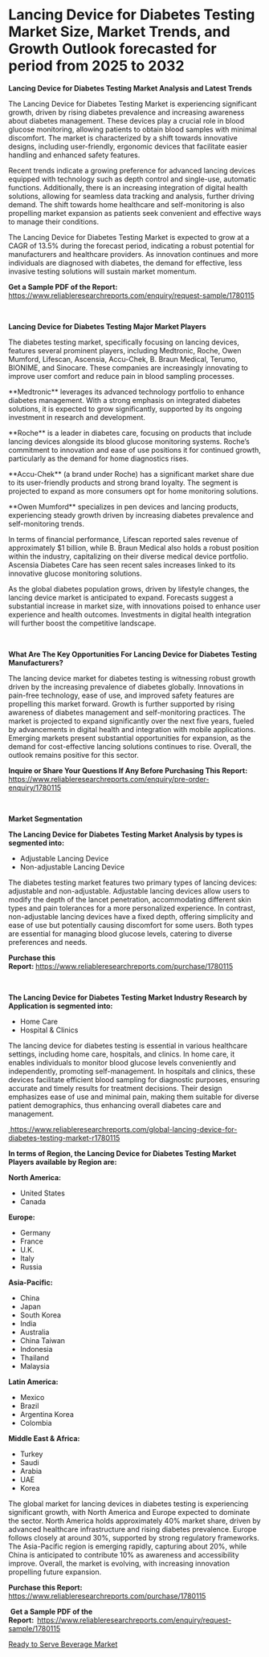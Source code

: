 <p><h1>Lancing Device for Diabetes Testing Market Size, Market Trends, and Growth Outlook forecasted for period from 2025 to 2032</h1></p><p><strong>Lancing Device for Diabetes Testing Market Analysis and Latest Trends</strong></p>
<p><p>The Lancing Device for Diabetes Testing Market is experiencing significant growth, driven by rising diabetes prevalence and increasing awareness about diabetes management. These devices play a crucial role in blood glucose monitoring, allowing patients to obtain blood samples with minimal discomfort. The market is characterized by a shift towards innovative designs, including user-friendly, ergonomic devices that facilitate easier handling and enhanced safety features.</p><p>Recent trends indicate a growing preference for advanced lancing devices equipped with technology such as depth control and single-use, automatic functions. Additionally, there is an increasing integration of digital health solutions, allowing for seamless data tracking and analysis, further driving demand. The shift towards home healthcare and self-monitoring is also propelling market expansion as patients seek convenient and effective ways to manage their conditions.</p><p>The Lancing Device for Diabetes Testing Market is expected to grow at a CAGR of 13.5% during the forecast period, indicating a robust potential for manufacturers and healthcare providers. As innovation continues and more individuals are diagnosed with diabetes, the demand for effective, less invasive testing solutions will sustain market momentum.</p></p>
<p><strong>Get a Sample PDF of the Report:&nbsp;</strong> <a href="https://www.reliableresearchreports.com/enquiry/request-sample/1780115?utm_campaign=3206&utm_medium=2&utm_source=Github&utm_content=ia&utm_term=25032025&utm_id=lancing-device-for-diabetes-testing">https://www.reliableresearchreports.com/enquiry/request-sample/1780115</a></p>
<p>&nbsp;</p>
<p><strong>Lancing Device for Diabetes Testing Major Market Players</strong></p>
<p><p>The diabetes testing market, specifically focusing on lancing devices, features several prominent players, including Medtronic, Roche, Owen Mumford, Lifescan, Ascensia, Accu-Chek, B. Braun Medical, Terumo, BIONIME, and Sinocare. These companies are increasingly innovating to improve user comfort and reduce pain in blood sampling processes.</p><p>**Medtronic** leverages its advanced technology portfolio to enhance diabetes management. With a strong emphasis on integrated diabetes solutions, it is expected to grow significantly, supported by its ongoing investment in research and development.</p><p>**Roche** is a leader in diabetes care, focusing on products that include lancing devices alongside its blood glucose monitoring systems. Roche’s commitment to innovation and ease of use positions it for continued growth, particularly as the demand for home diagnostics rises.</p><p>**Accu-Chek** (a brand under Roche) has a significant market share due to its user-friendly products and strong brand loyalty. The segment is projected to expand as more consumers opt for home monitoring solutions.</p><p>**Owen Mumford** specializes in pen devices and lancing products, experiencing steady growth driven by increasing diabetes prevalence and self-monitoring trends. </p><p>In terms of financial performance, Lifescan reported sales revenue of approximately $1 billion, while B. Braun Medical also holds a robust position within the industry, capitalizing on their diverse medical device portfolio. Ascensia Diabetes Care has seen recent sales increases linked to its innovative glucose monitoring solutions.</p><p>As the global diabetes population grows, driven by lifestyle changes, the lancing device market is anticipated to expand. Forecasts suggest a substantial increase in market size, with innovations poised to enhance user experience and health outcomes. Investments in digital health integration will further boost the competitive landscape.</p></p>
<p>&nbsp;</p>
<p><strong>What Are The Key Opportunities For Lancing Device for Diabetes Testing Manufacturers?</strong></p>
<p><p>The lancing device market for diabetes testing is witnessing robust growth driven by the increasing prevalence of diabetes globally. Innovations in pain-free technology, ease of use, and improved safety features are propelling this market forward. Growth is further supported by rising awareness of diabetes management and self-monitoring practices. The market is projected to expand significantly over the next five years, fueled by advancements in digital health and integration with mobile applications. Emerging markets present substantial opportunities for expansion, as the demand for cost-effective lancing solutions continues to rise. Overall, the outlook remains positive for this sector.</p></p>
<p><strong>Inquire or Share Your Questions If Any Before Purchasing This Report:</strong> <a href="https://www.reliableresearchreports.com/enquiry/pre-order-enquiry/1780115?utm_campaign=3206&utm_medium=2&utm_source=Github&utm_content=ia&utm_term=25032025&utm_id=lancing-device-for-diabetes-testing">https://www.reliableresearchreports.com/enquiry/pre-order-enquiry/1780115</a></p>
<p>&nbsp;</p>
<p><strong>Market Segmentation</strong></p>
<p><strong>The Lancing Device for Diabetes Testing Market Analysis by types is segmented into:</strong></p>
<p><ul><li>Adjustable Lancing Device</li><li>Non-adjustable Lancing Device</li></ul></p>
<p><p>The diabetes testing market features two primary types of lancing devices: adjustable and non-adjustable. Adjustable lancing devices allow users to modify the depth of the lancet penetration, accommodating different skin types and pain tolerances for a more personalized experience. In contrast, non-adjustable lancing devices have a fixed depth, offering simplicity and ease of use but potentially causing discomfort for some users. Both types are essential for managing blood glucose levels, catering to diverse preferences and needs.</p></p>
<p><strong>Purchase this Report:&nbsp;</strong><a href="https://www.reliableresearchreports.com/purchase/1780115?utm_campaign=3206&utm_medium=2&utm_source=Github&utm_content=ia&utm_term=25032025&utm_id=lancing-device-for-diabetes-testing">https://www.reliableresearchreports.com/purchase/1780115</a></p>
<p>&nbsp;</p>
<p><strong>The Lancing Device for Diabetes Testing Market Industry Research by Application is segmented into:</strong></p>
<p><ul><li>Home Care</li><li>Hospital & Clinics</li></ul></p>
<p><p>The lancing device for diabetes testing is essential in various healthcare settings, including home care, hospitals, and clinics. In home care, it enables individuals to monitor blood glucose levels conveniently and independently, promoting self-management. In hospitals and clinics, these devices facilitate efficient blood sampling for diagnostic purposes, ensuring accurate and timely results for treatment decisions. Their design emphasizes ease of use and minimal pain, making them suitable for diverse patient demographics, thus enhancing overall diabetes care and management.</p></p>
<p><a href="https://www.reliableresearchreports.com/global-lancing-device-for-diabetes-testing-market-r1780115?utm_campaign=3206&utm_medium=2&utm_source=Github&utm_content=ia&utm_term=25032025&utm_id=lancing-device-for-diabetes-testing">&nbsp;https://www.reliableresearchreports.com/global-lancing-device-for-diabetes-testing-market-r1780115</a></p>
<p><strong>In terms of Region, the Lancing Device for Diabetes Testing Market Players available by Region are:</strong></p>
<p>
    <p> <strong> North America: </strong>
        <ul>
            <li>United States</li>
            <li>Canada</li>
        </ul>
        </p> 
    <p> <strong> Europe: </strong>
        <ul>
            <li>Germany</li>
            <li>France</li>
            <li>U.K.</li>
            <li>Italy</li>
            <li>Russia</li>
        </ul>
        </p> 
    <p> <strong> Asia-Pacific: </strong>
        <ul>
            <li>China</li>
            <li>Japan</li>
            <li>South Korea</li>
            <li>India</li>
            <li>Australia</li>
            <li>China Taiwan</li>
            <li>Indonesia</li>
            <li>Thailand</li>
            <li>Malaysia</li>
        </ul>
        </p> 
    <p> <strong> Latin America: </strong>
        <ul>
            <li>Mexico</li>
            <li>Brazil</li>
            <li>Argentina Korea</li>
            <li>Colombia</li>
        </ul>
        </p> 
    <p> <strong> Middle East & Africa: </strong>
        <ul>
            <li>Turkey</li>
            <li>Saudi</li>
            <li>Arabia</li>
            <li>UAE</li>
            <li>Korea</li>
        </ul>
    </p>
    </p>
<p><p>The global market for lancing devices in diabetes testing is experiencing significant growth, with North America and Europe expected to dominate the sector. North America holds approximately 40% market share, driven by advanced healthcare infrastructure and rising diabetes prevalence. Europe follows closely at around 30%, supported by strong regulatory frameworks. The Asia-Pacific region is emerging rapidly, capturing about 20%, while China is anticipated to contribute 10% as awareness and accessibility improve. Overall, the market is evolving, with increasing innovation propelling future expansion.</p></p>
<p><strong>Purchase this Report: </strong><a href="https://www.reliableresearchreports.com/purchase/1780115?utm_campaign=3206&utm_medium=2&utm_source=Github&utm_content=ia&utm_term=25032025&utm_id=lancing-device-for-diabetes-testing">https://www.reliableresearchreports.com/purchase/1780115</a></p>
<p>&nbsp;<strong>Get a Sample PDF of the Report:&nbsp;&nbsp;</strong><a href="https://www.reliableresearchreports.com/enquiry/request-sample/1780115?utm_campaign=3206&utm_medium=2&utm_source=Github&utm_content=ia&utm_term=25032025&utm_id=lancing-device-for-diabetes-testing">https://www.reliableresearchreports.com/enquiry/request-sample/1780115</a></p>
<p><strong></strong></p>
<p><p><a href="https://github.com/wynonachirei9/Market-Research-Report-List-1/blob/main/ready-to-serve-beverage-market.md?utm_campaign=3206&utm_medium=2&utm_source=Github&utm_content=ia&utm_term=25032025&utm_id=lancing-device-for-diabetes-testing">Ready to Serve Beverage Market</a></p></p>